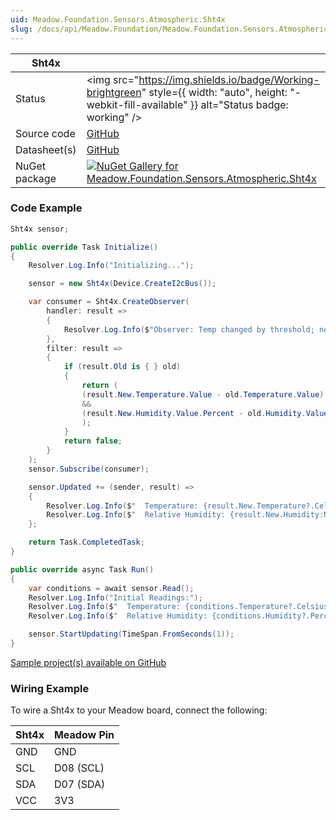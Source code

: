 ```yaml
---
uid: Meadow.Foundation.Sensors.Atmospheric.Sht4x
slug: /docs/api/Meadow.Foundation/Meadow.Foundation.Sensors.Atmospheric.Sht4x
---
```


| Sht4x | |
|--------|--------|
| Status | <img src="https://img.shields.io/badge/Working-brightgreen" style={{ width: "auto", height: "-webkit-fill-available" }} alt="Status badge: working" /> |
| Source code | [GitHub](https://github.com/WildernessLabs/Meadow.Foundation/tree/main/Source/Meadow.Foundation.Peripherals/Sensors.Atmospheric.Sht4x) |
| Datasheet(s) | [GitHub](https://github.com/WildernessLabs/Meadow.Foundation/tree/main/Source/Meadow.Foundation.Peripherals/Sensors.Atmospheric.Sht4x/Datasheet) |
| NuGet package | <a href="https://www.nuget.org/packages/Meadow.Foundation.Sensors.Atmospheric.Sht4x/" target="_blank"><img src="https://img.shields.io/nuget/v/Meadow.Foundation.Sensors.Atmospheric.Sht4x.svg?label=Meadow.Foundation.Sensors.Atmospheric.Sht4x" alt="NuGet Gallery for Meadow.Foundation.Sensors.Atmospheric.Sht4x" /></a> |

### Code Example

```csharp
Sht4x sensor;

public override Task Initialize()
{
    Resolver.Log.Info("Initializing...");

    sensor = new Sht4x(Device.CreateI2cBus());

    var consumer = Sht4x.CreateObserver(
        handler: result =>
        {
            Resolver.Log.Info($"Observer: Temp changed by threshold; new temp: {result.New.Temperature?.Celsius:N2}C, old: {result.Old?.Temperature?.Celsius:N2}C");
        },
        filter: result =>
        {
            if (result.Old is { } old)
            {
                return (
                (result.New.Temperature.Value - old.Temperature.Value).Abs().Celsius > 0.5
                &&
                (result.New.Humidity.Value.Percent - old.Humidity.Value.Percent) > 0.05
                );
            }
            return false;
        }
    );
    sensor.Subscribe(consumer);

    sensor.Updated += (sender, result) =>
    {
        Resolver.Log.Info($"  Temperature: {result.New.Temperature?.Celsius:N2}C");
        Resolver.Log.Info($"  Relative Humidity: {result.New.Humidity:N2}%");
    };

    return Task.CompletedTask;
}

public override async Task Run()
{
    var conditions = await sensor.Read();
    Resolver.Log.Info("Initial Readings:");
    Resolver.Log.Info($"  Temperature: {conditions.Temperature?.Celsius:N2}C");
    Resolver.Log.Info($"  Relative Humidity: {conditions.Humidity?.Percent:N2}%");

    sensor.StartUpdating(TimeSpan.FromSeconds(1));
}

```

[Sample project(s) available on GitHub](https://github.com/WildernessLabs/Meadow.Foundation/tree/main/Source/Meadow.Foundation.Peripherals/Sensors.Atmospheric.Sht4x/Samples/Sht4x_Sample)

### Wiring Example

To wire a Sht4x to your Meadow board, connect the following:

| Sht4x  | Meadow Pin  |
|---------|-------------|
| GND     | GND         |
| SCL     | D08 (SCL)   |
| SDA     | D07 (SDA)   |
| VCC     | 3V3         |
